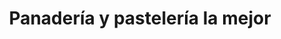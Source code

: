 ---
title: "Panadería y pastelería la mejor"
url: /cucuta/panaderia-y-pasteleria-la-mejor/
shop: Bäckerei
---